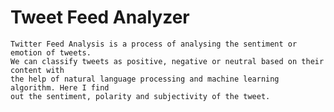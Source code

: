 # Tweet Feed Analyzer
    Twitter Feed Analysis is a process of analysing the sentiment or emotion of tweets.
    We can classify tweets as positive, negative or neutral based on their content with
    the help of natural language processing and machine learning algorithm. Here I find 
    out the sentiment, polarity and subjectivity of the tweet.

